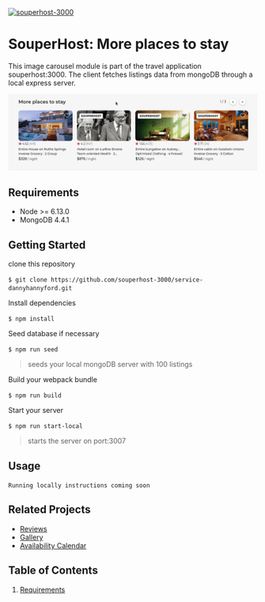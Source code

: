 [![souperhost-3000](https://circleci.com/gh/souperhost-3000/service-dannyhannyford.svg?style=shield)](https://circleci.com/gh/souperhost-3000/service-dannyhannyford)

# SouperHost: More places to stay

This image carousel module is part of the travel application souperhost:3000. The client fetches listings data from mongoDB through a local express server.

![Carousel Demo](./demo.gif)

## Requirements

- Node >= 6.13.0
- MongoDB 4.4.1

## Getting Started

clone this repository

`$ git clone https://github.com/souperhost-3000/service-dannyhannyford.git`

Install dependencies

`$ npm install`

Seed database if necessary

`$ npm run seed`
> seeds your local mongoDB server with 100 listings

Build your webpack bundle

`$ npm run build`

Start your server

`$ npm run start-local`
> starts the server on port:3007

## Usage

`Running locally instructions coming soon`

## Related Projects

  - [Reviews](https://github.com/souperhost-3000/service-chris)
  - [Gallery](https://github.com/souperhost-3000/service-eric)
  - [Availability Calendar](https://github.com/souperhost-3000/service-day-glow)

## Table of Contents
1. [Requirements](#requirements)
